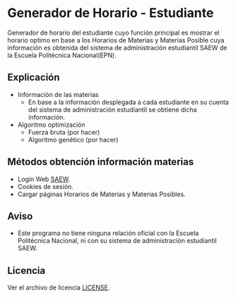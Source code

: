 # Generador de Horario - Estudiante
Generador de horario del estudiante cuyo función principal es mostrar el horario optimo en base a los Horarios de Materias y Materias Posible cuya información es obtenida del sistema de administración estudiantil SAEW de la Escuela Politécnica Nacional(EPN).

Explicación
-------
- Información de las materias
	- En base a la información desplegada a cada estudiante en su cuenta del sistema de administración estudiantil se obtiene dicha información.
- Algoritmo optimización
	- Fuerza bruta (por hacer)
	- Algoritmo genético (por hacer)

Métodos obtención información materias
-------
- Login Web [SAEW](https://saew.epn.edu.ec).
- Cookies de sesión.
- Cargar páginas Horarios de Materias y Materias Posibles.

Aviso
-------
- Este programa no tiene ninguna relación oficial con la Escuela Politécnica Nacional, ni con su sistema de administración estudiantil SAEW.

Licencia
-------
Ver el archivo de licencia [LICENSE](LICENSE).

